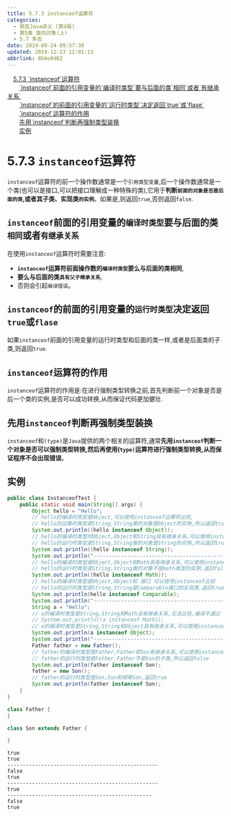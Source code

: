 ```yaml
---
title: 5.7.3 instanceof运算符
categories: 
  - 疯狂Java讲义 (第4版)
  - 第5章 面向对象(上)
  - 5.7 多态
date: 2019-09-24 09:57:38
updated: 2019-12-23 12:01:13
abbrlink: 8bbe0d02
---
```

<div id='my_toc'><a href="/JavaReadingNotes/8bbe0d02/#5-7-3-instanceof-运算符" class="header_1">5.7.3 `instanceof`运算符</a>&nbsp;<br><a href="/JavaReadingNotes/8bbe0d02/#-instanceof-前面的引用变量的-编译时类型-要与后面的类-相同-或者-有继承关系" class="header_2">`instanceof`前面的引用变量的`编译时类型`要与后面的类`相同`或者`有继承关系`</a>&nbsp;<br><a href="/JavaReadingNotes/8bbe0d02/#-instanceof-的前面的引用变量的-运行时类型-决定返回-true-或-flase" class="header_2">`instanceof`的前面的引用变量的`运行时类型`决定返回`true`或`flase`</a>&nbsp;<br><a href="/JavaReadingNotes/8bbe0d02/#-instanceof-运算符的作用" class="header_2">`instanceof`运算符的作用</a>&nbsp;<br><a href="/JavaReadingNotes/8bbe0d02/#先用-instanceof-判断再强制类型装换" class="header_2">先用`instanceof`判断再强制类型装换</a>&nbsp;<br><a href="/JavaReadingNotes/8bbe0d02/#实例" class="header_2">实例</a>&nbsp;<br></div>
<style>.header_1{margin-left: 1em;}.header_2{margin-left: 2em;}.header_3{margin-left: 3em;}.header_4{margin-left: 4em;}.header_5{margin-left: 5em;}.header_6{margin-left: 6em;}</style>
<!--more-->
<script>if (navigator.platform.search('arm')==-1){document.getElementById('my_toc').style.display = 'none';}var e,p = document.getElementsByTagName('p');while (p.length>0) {e = p[0];e.parentElement.removeChild(e);}</script>

<!--end-->
<!--SSTStart-->
<!--replace:instanceof=instance of-->
# 5.7.3 `instanceof`运算符 #
`instanceof`运算符的前一个操作数通常是一个`引用类型变量`,后一个操作数通常是一个类(也可以是接口,可以把接口理解成一种特殊的类),它用于**判断`前面的对象是否是后面的类`,或者其子类、实现类`的实例`**。如果是,则返回`true`,否则返回`false`.
## `instanceof`前面的引用变量的`编译时类型`要与后面的类`相同`或者`有继承关系` ##
在使用`instanceof`运算符时需要注意:
- **`instanceof`运算符前面操作数的`编译时类型`要么与后面的类相同**,
- **要么与后面的类`具有父子继承关系`**,
- 否则会引起`编译错误`。

## `instanceof`的前面的引用变量的`运行时类型`决定返回`true`或`flase` ##
如果`instanceof`前面的引用变量的运行时类型和后面的类一样,或者是后面类的子类,则返回`true`.

## `instanceof`运算符的作用 ##
`instanceof`运算符的作用是:在进行强制类型转换之前,首先判断前一个对象是否是后一个类的实例,是否可以成功转换,从而保证代码更加健壮.
## 先用`instanceof`判断再强制类型装换 ##
`instanceof`和`(type)`是`Java`提供的两个相关的运算符,通常**先用`instanceof`判断一个对象是否可以强制类型转换,然后再使用(`type)`运算符进行强制类型转换,从而保证程序不会出现错误**。
<!--SSTStop-->
## 实例 ##
```java
public class InstanceofTest {
    public static void main(String[] args) {
        Object hello = "Hello";
        // hello的编译时类型是Object,可以使用instanceof运算符比较,
        // hello的运算时类型是String,String类的对象是Object的实例,所以返回true
        System.out.println((hello instanceof Object));
        // hello的编译时类型时Object,Object和String具有继承关系,可以使用instanceof运算符比较
        // hello的运行时类型是String,String类的对象是String的实例,所以返回true
        System.out.println((hello instanceof String));
        System.out.println("-------------------------------------------------");
        // hello的编译时类型是Object,Object和Math具有继承关系,可以使用instanceof运算符比较
        // hello的运行时类型是String,String类的对象不是math类型的实例,返回false
        System.out.println((hello instanceof Math));
        // hello的编译时类型是Object,Object和 接口 可以使用instanceof比较
        // hello的运行时类型是String,String是Comparable接口的实现类,返回true
        System.out.println(hello instanceof Comparable);
        System.out.println("-------------------------------------------------");
        String a = "Hello";
        // a的编译时类型是String,String和Math没有继承关系,无法比较,编译不通过
        // System.out.println((a instanceof Math));
        // a的编译时类型是String,String和Object具有继承关系,可以使用instanceof运算比较.
        System.out.println(a instanceof Object);
        System.out.println("-----------------------------------------------");
        Father father = new Father();
        // father的编译时类型是Father,Father和Son有继承关系,可以使用instanceof比较.
        // father的运行时类型是Father,Father不是Son的子类,所以返回false
        System.out.println(father instanceof Son);
        father = new Son();
        // father的运行时类型是Son,Son和相等Son,返回true
        System.out.println(father instanceof Son);
    }
}

class Father {
}

class Son extends Father {

}
```
```
true
true
-------------------------------------------------
false
true
-------------------------------------------------
true
-----------------------------------------------
false
true
```

